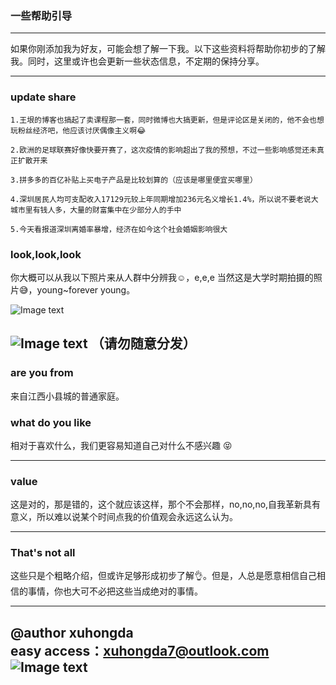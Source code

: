### 一些帮助引导

---

 如果你刚添加我为好友，可能会想了解一下我。以下这些资料将帮助你初步的了解我。同时，这里或许也会更新一些状态信息，不定期的保持分享。

---


### **update share**

```
1.王垠的博客也搞起了卖课程那一套，同时微博也大搞更新，但是评论区是关闭的，他不会也想玩粉丝经济吧，他应该讨厌偶像主义啊😂

2.欧洲的足球联赛好像快要开赛了，这次疫情的影响超出了我的预想，不过一些影响感觉还未真正扩散开来

3.拼多多的百亿补贴上买电子产品是比较划算的（应该是哪里便宜买哪里）

4.深圳居民人均可支配收入17129元较上年同期增加236元名义增长1.4%，所以说不要老说大城市里有钱人多，大量的财富集中在少部分人的手中

5.今天看报道深圳离婚率暴增，经济在如今这个社会婚姻影响很大

```

### **look,look,look**

你大概可以从我以下照片来从人群中分辨我☺，e,e,e 当然这是大学时期拍摄的照片😅，young~forever young。

![Image text](https://pic.rmb.bdstatic.com/bjh/dfc3b26696f5f7e4e13efbded2b3f34b.jpeg@s_0,w_2000)

![Image text](https://pic.rmb.bdstatic.com/bjh/bfb30b1c69499abc9e7f7f3e2d4b50e6.jpeg)
**（请勿随意分发）**
---

### **are you from** 

  来自江西小县城的普通家庭。
  
   
### what do you like 

  相对于喜欢什么，我们更容易知道自己对什么不感兴趣 😝 
  

---

### **value**

  这是对的，那是错的，这个就应该这样，那个不会那样，no,no,no,自我革新具有意义，所以难以说某个时间点我的价值观会永远这么认为。
  

---  

### **That's not all**

   这些只是个粗略介绍，但或许足够形成初步了解👌。但是，人总是愿意相信自己相信的事情，你也大可不必把这些当成绝对的事情。


---

@author xuhongda   
easy access：xuhongda7@outlook.com  
![Image text](https://pic.rmb.bdstatic.com/bjh/fa1a2f0ae236f2b90e1a8b4812507788.png)
----

